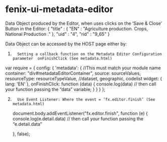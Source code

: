 fenix-ui-metadata-editor
========================


Data Object produced by the Editor, when uses clicks on the ‘Save & Close’ Button in the Editor:
{
  "title" : {
    "EN" : "Agriculture production. Crops, National Production ."
  },
  "uid" : "4",
  "rid" : "9_65"
}

Data Object can be accessed by the HOST page either by:

1.       Setting a callback function on the Metadata Editor Configuration parameter  onFinishClick (See metadata.html)
var require = {
        config: {
            'metadata': { //This must match your module name
                container: "div#metadataEditorContainer",
                source: sourceValues,
                resourceType: resourceTypeValue, //dataset, geographic, codelist
                widget: {
                    lang: 'EN'
                },
                onFinishClick: function (data) {
                   console.log(data)
                   // then call your function passing the “data” variable;
                }
            }
        }
    };


2.       Use Event Listener: Where the event = ‘fx.editor.finish’ (See metadata.html)


    document.body.addEventListener("fx.editor.finish", function (e) {
     console.log(e.detail.data)
     // then call your function passing the “e.detail.data”

    }, false);



